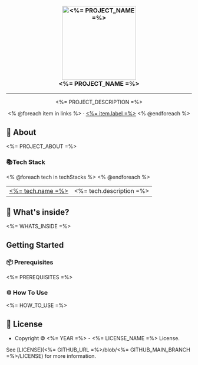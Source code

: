<h3 align="center">
  <br />
   <a  href="<%= GITHUB_URL =%>"><img src="<%= PROJECT_LOGO =%>" alt="<%= PROJECT_NAME =%>" width="200" /></a>
  <br />
<%= PROJECT_NAME =%>
  <br />
</h3>

<hr />

<p  align="center"><%= PROJECT_DESCRIPTION =%></p>


  <p align="center">
<% @foreach item in links %>
· <a  href="<%= item.link =%>"><%= item.label =%></a>
<% @endforeach %>
  </p>

## 📖 About

<%= PROJECT_ABOUT =%>

### 📚Tech Stack

<table>
<% @foreach tech in techStacks %>
  <tr>
    <td> <a href="<%= tech.url =%>"><%= tech.name =%></a></td>
    <td><%= tech.description =%></td>
  </tr>
<% @endforeach %>
</table>

## 🧐 What's inside?

<%= WHATS_INSIDE =%>

## Getting Started

### 📦 Prerequisites

<%= PREREQUISITES =%>

### ⚙️ How To Use

<%= HOW_TO_USE =%>

## 🔑 License

* Copyright © <%= YEAR =%> - <%= LICENSE_NAME =%> License.

See [LICENSE](<%= GITHUB_URL =%>/blob/<%= GITHUB_MAIN_BRANCH =%>/LICENSE) for more information.
